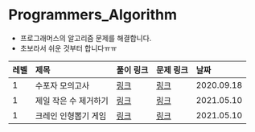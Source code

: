 # Programmers_Algorithm

- 프로그래머스의 알고리즘 문제를 해결합니다.
- 초보라서 쉬운 것부터 합니다ㅠㅠ

|레벨|제목|풀이 링크|문제 링크|날짜|
|:------|:------|:------|:------|:-----|
|1|수포자 모의고사|[링크](https://github.com/threegenie/Programmers_Algorithm/blob/master/score.py)|[링크](https://programmers.co.kr/learn/courses/30/lessons/42840)|2020.09.18|
|1|제일 작은 수 제거하기|[링크](https://github.com/threegenie/Programmers_Algorithm/blob/master/%EC%A0%9C%EC%9D%BC_%EC%9E%91%EC%9D%80_%EC%88%98_%EC%A0%9C%EA%B1%B0%ED%95%98%EA%B8%B0.ipynb)|[링크](https://programmers.co.kr/learn/courses/30/lessons/12935?language=python3)|2021.05.10|
|1|크레인 인형뽑기 게임|[링크](https://github.com/threegenie/Programmers_Algorithm/blob/master/%ED%81%AC%EB%A0%88%EC%9D%B8_%EC%9D%B8%ED%98%95%EB%BD%91%EA%B8%B0_%EA%B2%8C%EC%9E%84.ipynb)|[링크](https://programmers.co.kr/learn/courses/30/lessons/64061?language=python3)|2021.05.10|


